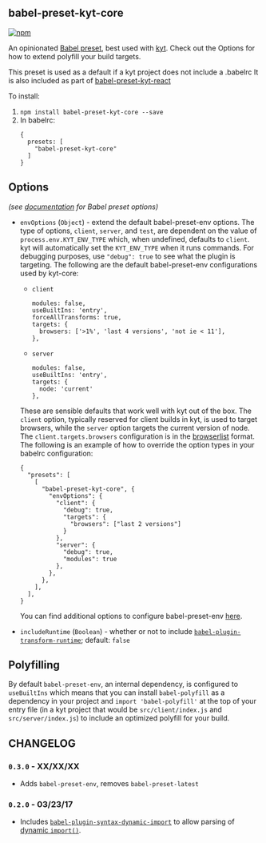 ## babel-preset-kyt-core

[![npm](https://img.shields.io/npm/v/babel-preset-kyt-core.svg?maxAge=2592000)](https://www.npmjs.com/package/babel-preset-kyt-core)

An opinionated [Babel preset](https://babeljs.io/docs/plugins/#presets), best used with [kyt](https://github.com/NYTimes/kyt). Check out the Options for how to extend polyfill your build targets.

This preset is used as a default if a kyt project does not include a .babelrc
It is also included as part of [babel-preset-kyt-react](/packages/babel-preset-kyt-react)

To install:

1. `npm install babel-preset-kyt-core --save`
2. In babelrc:
   ```
   {
     presets: [
       "babel-preset-kyt-core"
     ]
   }
   ```

## Options

_(see [documentation](https://babeljs.io/docs/plugins/#plugin-preset-options) for Babel preset options)_

- `envOptions` (`Object`) - extend the default babel-preset-env options. The type of options, `client`, `server`, and `test`, are dependent on the value of `process.env.KYT_ENV_TYPE` which, when undefined, defaults to `client`. kyt will automatically set the `KYT_ENV_TYPE` when it runs commands. For debugging purposes, use `"debug": true` to see what the plugin is targeting. The following are the default babel-preset-env configurations used by kyt-core:

  - `client`
    ```
    modules: false,
    useBuiltIns: 'entry',
    forceAllTransforms: true,
    targets: {
      browsers: ['>1%', 'last 4 versions', 'not ie < 11'],
    },
    ```
  - `server`
    ```
    modules: false,
    useBuiltIns: 'entry',
    targets: {
      node: 'current'
    },
    ```

  These are sensible defaults that work well with kyt out of the box. The `client` option, typically reserved for client builds in kyt, is used to target browsers, while the `server` option targets the current version of node. The `client.targets.browsers` configuration is in the [browserlist](https://github.com/sitespeedio/browsertime) format. The following is an example of how to override the option types in your babelrc configuration:

  ```
  {
    "presets": [
      [
        "babel-preset-kyt-core", {
          "envOptions": {
            "client": {
              "debug": true,
              "targets": {
                "browsers": ["last 2 versions"]
              }
            },
            "server": {
              "debug": true,
              "modules": true
            },
          },
        },
      ],
    ],
  }
  ```

  You can find additional options to configure babel-preset-env [here](https://github.com/babel/babel/tree/master/experimental/babel-preset-env#options).

- `includeRuntime` (`Boolean`) - whether or not to include [`babel-plugin-transform-runtime`](https://www.npmjs.com/package/babel-plugin-transform-runtime); default: `false`

## Polyfilling

By default `babel-preset-env`, an internal dependency, is configured to `useBuiltIns` which means that you can install `babel-polyfill` as a dependency in your project and `import 'babel-polyfill'` at the top of your entry file (in a kyt project that would be `src/client/index.js` and `src/server/index.js`) to include an optimized polyfill for your build.

## CHANGELOG

### `0.3.0` - XX/XX/XX

- Adds `babel-preset-env`, removes `babel-preset-latest`

### `0.2.0` - 03/23/17

- Includes [`babel-plugin-syntax-dynamic-import`](https://www.npmjs.com/package/babel-plugin-syntax-dynamic-import) to allow parsing of [dynamic `import()`](https://webpack.js.org/guides/code-splitting-import/#dynamic-import).
